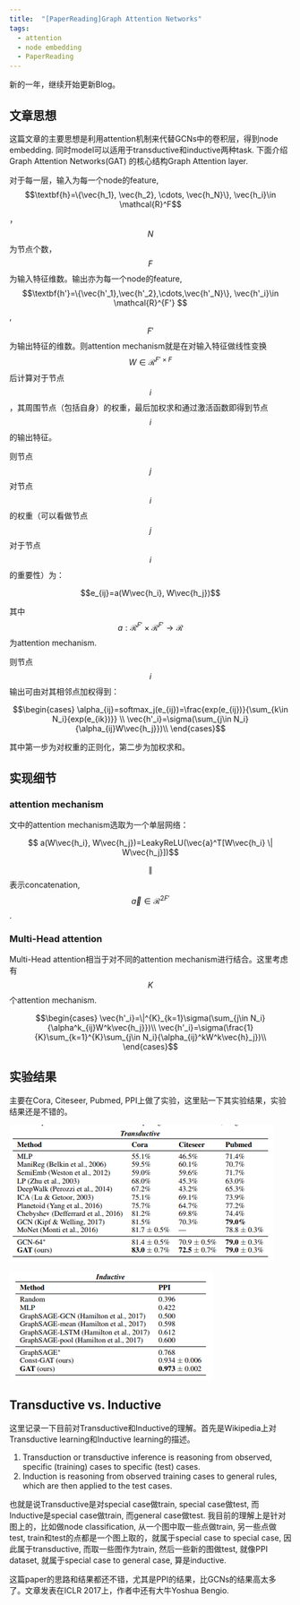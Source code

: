 ```yaml
---
title:  "[PaperReading]Graph Attention Networks"
tags: 
  - attention
  - node embedding
  - PaperReading
---
```

 
<script type="text/javascript" async
  src="https://cdnjs.cloudflare.com/ajax/libs/mathjax/2.7.1/MathJax.js?config=TeX-AMS-MML_HTMLorMML">
</script>
 
 新的一年，继续开始更新Blog。

## 文章思想

 这篇文章的主要思想是利用attention机制来代替GCNs中的卷积层，得到node embedding. 同时model可以适用于transductive和inductive两种task. 下面介绍Graph Attention Networks(GAT) 的核心结构Graph Attention layer.

 对于每一层，输入为每一个node的feature, $$\textbf{h}=\{\vec{h_1}, \vec{h_2}, \cdots, \vec{h_N}\}, \vec{h_i}\in \mathcal{R}^F$$，$$N$$为节点个数，$$F$$为输入特征维数。输出亦为每一个node的feature, $$\textbf{h'}=\{\vec{h'_1},\vec{h'_2},\cdots,\vec{h'_N}\}, \vec{h'_i}\in \mathcal{R}^{F'} $$, $${F'}$$为输出特征的维数。则attention mechanism就是在对输入特征做线性变换$$W\in \mathcal{R}^{F'\times F}$$后计算对于节点$$i$$，其周围节点（包括自身）的权重，最后加权求和通过激活函数即得到节点$$i$$的输出特征。

 则节点$$j$$对节点$$i$$的权重（可以看做节点$$j$$对于节点$$i$$的重要性）为：

 $$e_{ij}=a(W\vec{h_i}, W\vec{h_j})$$

其中$$a : \mathcal{R}^{F'}\times\mathcal{R}^{F'}\rightarrow \mathcal{R}$$为attention mechanism.

则节点$$i$$输出可由对其相邻点加权得到：

$$\begin{cases}
\alpha_{ij}=softmax_j(e_{ij})=\frac{exp(e_{ij})}{\sum_{k\in N_i}{exp(e_{ik})}} \\
\vec{h'_i}=\sigma(\sum_{j\in N_i}{\alpha_{ij}W\vec{h_j}})\\
\end{cases}$$

其中第一步为对权重的正则化，第二步为加权求和。

## 实现细节

### attention mechanism

文中的attention mechanism选取为一个单层网络：

$$
a(W\vec{h_i}, W\vec{h_j})=LeakyReLU(\vec{a}^T[W\vec{h_i} \| W\vec{h_j}])$$


$$\|$$表示concatenation, $$\vec{a}\in \mathcal{R}^{2F'}$$.


### Multi-Head attention

Multi-Head attention相当于对不同的attention mechanism进行结合。这里考虑有$$K$$个attention mechanism. 

$$\begin{cases}
\vec{h'_i}=\|^{K}_{k=1}\sigma(\sum_{j\in N_i}{\alpha^k_{ij}W^k\vec{h_j}})\\
\vec{h'_i}=\sigma(\frac{1}{K}\sum_{k=1}^{K}\sum_{j\in N_i}{\alpha_{ij}^kW^k\vec{h}_j})\\
\end{cases}$$

## 实验结果

主要在Cora, Citeseer, Pubmed, PPI上做了实验，这里贴一下其实验结果，实验结果还是不错的。

![Transductive Experiment Result.](../pic/gta_exp1.png)

![Inductive Experiment Result.](../pic/gta_exp2.png)

## Transductive vs. Inductive

这里记录一下目前对Transductive和Inductive的理解。首先是Wikipedia上对Transductive learning和Inductive learning的描述。

1. Transduction or transductive inference is reasoning from observed, specific (training) cases to specific (test) cases.
2. Induction is reasoning from observed training cases to general rules, which are then applied to the test cases.

也就是说Transductive是对special case做train, special case做test, 而Inductive是special case做train, 而general case做test. 我目前的理解上是针对图上的，比如做node classification, 从一个图中取一些点做train, 另一些点做test, train和test的点都是一个图上取的，就属于special case to special case, 因此属于transductive, 而取一些图作为train, 然后一些新的图做test, 就像PPI dataset, 就属于special case to general case, 算是inductive.

这篇paper的思路和结果都还不错，尤其是PPI的结果，比GCNs的结果高太多了。文章发表在ICLR 2017上，作者中还有大牛Yoshua Bengio.
